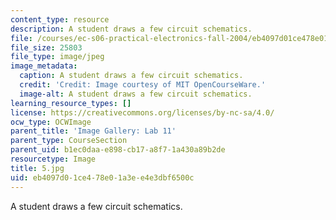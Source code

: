 ```yaml
---
content_type: resource
description: A student draws a few circuit schematics.
file: /courses/ec-s06-practical-electronics-fall-2004/eb4097d01ce478e01a3ee4e3dbf6500c_5.jpg
file_size: 25803
file_type: image/jpeg
image_metadata:
  caption: A student draws a few circuit schematics.
  credit: 'Credit: Image courtesy of MIT OpenCourseWare.'
  image-alt: A student draws a few circuit schematics.
learning_resource_types: []
license: https://creativecommons.org/licenses/by-nc-sa/4.0/
ocw_type: OCWImage
parent_title: 'Image Gallery: Lab 11'
parent_type: CourseSection
parent_uid: b1ec0daa-e898-cb17-a8f7-1a430a89b2de
resourcetype: Image
title: 5.jpg
uid: eb4097d0-1ce4-78e0-1a3e-e4e3dbf6500c
---
```

A student draws a few circuit schematics.